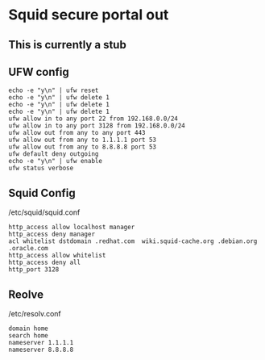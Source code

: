 # Squid secure portal out

## This is currently a stub  
  
## UFW config
```
echo -e "y\n" | ufw reset
echo -e "y\n" | ufw delete 1
echo -e "y\n" | ufw delete 1
echo -e "y\n" | ufw delete 1
ufw allow in to any port 22 from 192.168.0.0/24
ufw allow in to any port 3128 from 192.168.0.0/24
ufw allow out from any to any port 443
ufw allow out from any to 1.1.1.1 port 53
ufw allow out from any to 8.8.8.8 port 53
ufw default deny outgoing
echo -e "y\n" | ufw enable
ufw status verbose
```  

## Squid Config
/etc/squid/squid.conf  
```
http_access allow localhost manager
http_access deny manager
acl whitelist dstdomain .redhat.com  wiki.squid-cache.org .debian.org .oracle.com
http_access allow whitelist
http_access deny all
http_port 3128
```  

## Reolve
/etc/resolv.conf  
```
domain home
search home
nameserver 1.1.1.1
nameserver 8.8.8.8
```  
